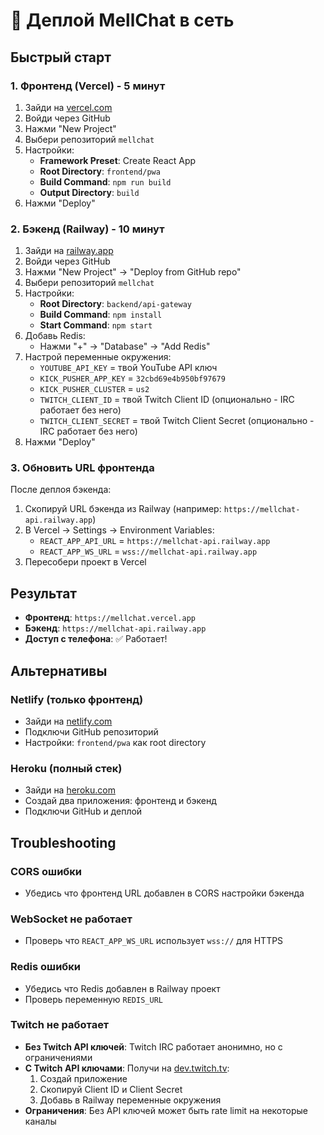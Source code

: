 # 🚀 Деплой MellChat в сеть

## Быстрый старт

### 1. Фронтенд (Vercel) - 5 минут

1. Зайди на [vercel.com](https://vercel.com)
2. Войди через GitHub
3. Нажми "New Project"
4. Выбери репозиторий `mellchat`
5. Настройки:
   - **Framework Preset**: Create React App
   - **Root Directory**: `frontend/pwa`
   - **Build Command**: `npm run build`
   - **Output Directory**: `build`
6. Нажми "Deploy"

### 2. Бэкенд (Railway) - 10 минут

1. Зайди на [railway.app](https://railway.app)
2. Войди через GitHub
3. Нажми "New Project" → "Deploy from GitHub repo"
4. Выбери репозиторий `mellchat`
5. Настройки:
   - **Root Directory**: `backend/api-gateway`
   - **Build Command**: `npm install`
   - **Start Command**: `npm start`
6. Добавь Redis:
   - Нажми "+" → "Database" → "Add Redis"
7. Настрой переменные окружения:
   - `YOUTUBE_API_KEY` = твой YouTube API ключ
   - `KICK_PUSHER_APP_KEY` = `32cbd69e4b950bf97679`
   - `KICK_PUSHER_CLUSTER` = `us2`
   - `TWITCH_CLIENT_ID` = твой Twitch Client ID (опционально - IRC работает без него)
   - `TWITCH_CLIENT_SECRET` = твой Twitch Client Secret (опционально - IRC работает без него)
8. Нажми "Deploy"

### 3. Обновить URL фронтенда

После деплоя бэкенда:
1. Скопируй URL бэкенда из Railway (например: `https://mellchat-api.railway.app`)
2. В Vercel → Settings → Environment Variables:
   - `REACT_APP_API_URL` = `https://mellchat-api.railway.app`
   - `REACT_APP_WS_URL` = `wss://mellchat-api.railway.app`
3. Пересобери проект в Vercel

## Результат

- **Фронтенд**: `https://mellchat.vercel.app`
- **Бэкенд**: `https://mellchat-api.railway.app`
- **Доступ с телефона**: ✅ Работает!

## Альтернативы

### Netlify (только фронтенд)
- Зайди на [netlify.com](https://netlify.com)
- Подключи GitHub репозиторий
- Настройки: `frontend/pwa` как root directory

### Heroku (полный стек)
- Зайди на [heroku.com](https://heroku.com)
- Создай два приложения: фронтенд и бэкенд
- Подключи GitHub и деплой

## Troubleshooting

### CORS ошибки
- Убедись что фронтенд URL добавлен в CORS настройки бэкенда

### WebSocket не работает
- Проверь что `REACT_APP_WS_URL` использует `wss://` для HTTPS

### Redis ошибки
- Убедись что Redis добавлен в Railway проект
- Проверь переменную `REDIS_URL`

### Twitch не работает
- **Без Twitch API ключей**: Twitch IRC работает анонимно, но с ограничениями
- **С Twitch API ключами**: Получи на [dev.twitch.tv](https://dev.twitch.tv):
  1. Создай приложение
  2. Скопируй Client ID и Client Secret
  3. Добавь в Railway переменные окружения
- **Ограничения**: Без API ключей может быть rate limit на некоторые каналы
